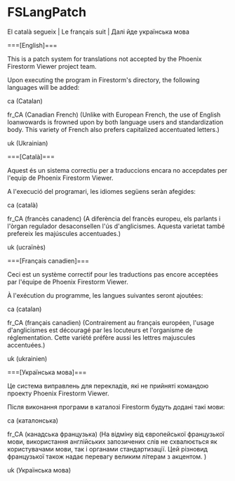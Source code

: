 # FSLangPatch
El català segueix | Le français suit | Далі йде українська мова

===[English]===

This is a patch system for translations not accepted by the Phoenix Firestorm Viewer project team.

Upon executing the program in Firestorm's directory, the following languages will be added:

ca (Catalan)

fr_CA (Canadian French)
(Unlike with European French, the use of English loanwowards is frowned upon by both language users and standardization body. This variety of French also prefers capitalized accentuated letters.)

uk (Ukrainian)


===[Català]===

Aquest és un sistema correctiu per a traduccions encara no accepdates per l'equip de Phoenix Firestorm Viewer.

A l'execució del programari, les idiomes següens seràn afegides:

ca (català)

fr_CA (francès canadenc)
(A diferència del francès europeu, els parlants i l'òrgan regulador desaconsellen l'ús d'anglicismes. Aquesta varietat també prefereix les majúscules accentuades.)

uk (ucraïnès)


===[Français canadien]===

Ceci est un système correctif pour les traductions pas encore acceptées par l'équipe de Phoenix Firestorm Viewer.

À l'exécution du programme, les langues suivantes seront ajoutées:

ca (catalan)

fr_CA (français canadien)
(Contrairement au français européen, l'usage d'anglicismes est découragé par les locuteurs et l'organisme de réglementation. Cette variété préfère aussi les lettres majuscules accentuées.)

uk (ukrainien)


===[Українська мова]===

Це система виправлень для перекладів, які не прийняті командою проекту Phoenix Firestorm Viewer.

Після виконання програми в каталозі Firestorm будуть додані такі мови:

ca (каталонська)

fr_CA (канадська французька)
(На відміну від європейської французької мови, використання англійських запозичених слів не схвалюється як користувачами мови, так і органами стандартизації. Цей різновид французької також надає перевагу великим літерам з акцентом.
)

uk (Українська мова)

